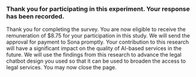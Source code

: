 ### Thank you for participating in this experiment. Your response has been recorded.

Thank you for completing the survey. You are now eligible to receive the remuneration of $8.75 for your participation in this study. We will send the approval for payment to Sona promptly. Your contribution to this research will have a significant impact on the quality of AI-based services in the future. We will use the findings from this research to advance the legal chatbot design you used so that it can be used to broaden the access to legal services. You may now close the page. 
